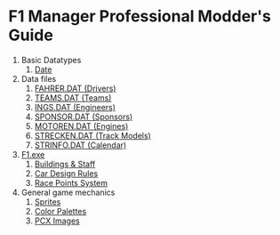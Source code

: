 # F1 Manager Professional Modder's Guide

1. Basic Datatypes
    1. [Date](date.md)
1. Data files
    1. [FAHRER.DAT (Drivers)](drivers.md)
    1. [TEAMS.DAT (Teams)](teams.md)
    1. [INGS.DAT (Engineers)](engineers.md)
    1. [SPONSOR.DAT (Sponsors)](sponsors.md)
    1. [MOTOREN.DAT (Engines)](engines.md)
    1. [STRECKEN.DAT (Track Models)](track-models.md)
    1. [STRINFO.DAT (Calendar)](calendar.md)
1. [F1.exe](f1-exe.md)
    1. [Buildings & Staff](buildings.md)
    1. [Car Design Rules](rules.md)
    1. [Race Points System](points.md)
1. General game mechanics
    1. [Sprites](sprites.md)
    1. [Color Palettes](palettes.md)
    1. [PCX Images](pcx.md)
